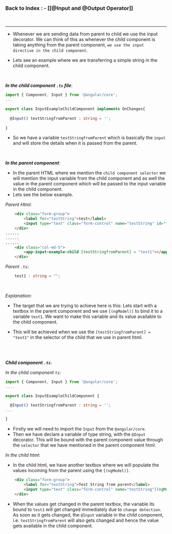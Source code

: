 

### **Back to Index** : - [[@Input and @Output Operator]]
<br>

---


- Whenever we are sending data from parent to child we use the input decorator. We can think of this as whenever the child component is taking anything from the parent component, `we use the input directive in the child component`.

- Lets see an example where we are transferring a simple string in the child component.

<br>

***In the child component `.ts` file***:

```ts
import { Component, Input } from '@angular/core';
...

export class InputExampleChildComponent implements OnChanges{
  
  @Input() testStringfromParent : string = '';
  
}
```


- So we have a variable `testStringfromParent` which is basically the `input` and will store the details when it is passed from the parent.

<br>

***In the parent component***:

- In the parent HTML where we mention the `child component selector` we will mention the input variable from the child component and as well the value in the parent component which will be passed to the input variable in the child component.
- Lets see the below example.

_Parent Html_:

```html
	<div class="form-group">
        <label for="testString">test</label>
        <input type="text" class="form-control" name="testString" id="testString" [(ngModel)] = "test1">
    </div>
......
......
......
	<div class="col-md-5">
        <app-input-example-child [testStringfromParent] = "test1"></app-input-example-child>
    </div>
```

_Parent `.ts`_:

```ts
	test1 : string = "";
```

<br>

_Explanation_:

- The target that we are trying to achieve here is this:
	  Lets start with a textbox in the parent component and we use `[(ngModel)]` to bind it to a variable `test1`. We want to make this variable and its value available to the child component.

- This will be achieved when we use the `[testStringfromParent] = "test1"` in the selector of the child that we use in parent html.

<br><br>

***Child component `.ts`***:

_In the child component `ts`:_

```ts
import { Component, Input } from '@angular/core';
....

export class InputExampleChildComponent {

  @Input() testStringfromParent : string = '';
...

}
```

- Firstly we will need to import the `Input` from the `@angular/core`.
- Then we have declare a variable of type string, with the `@Input` decorator. This will be bound with the parent component value through the `selector` that we have mentioned in the parent component html.

_In the child html_:

- In the child html, we have another textbox where we will populate the values incoming from the parent using the `[(ngModel)]`.

```html
	<div class="form-group">
		<label for="testString">Test String from parent</label>
		<input type="text" class="form-control" name="testString"[(ngModel)] = "testStringfromParent">
	</div>
```


- When the values get changed in the parent textbox, the variable its bound to `test1` will get changed immediately due to `change detection`. 
  As soon as it gets changed, the `@Input` variable in the child component, i.e. `testStringfromParent` will also gets changed and hence the value gets available in the child component.
